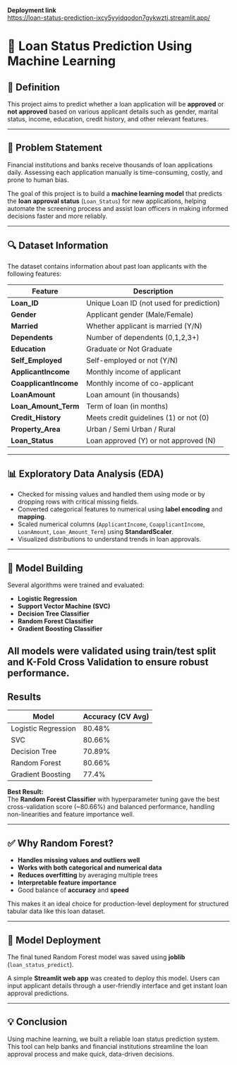 **Deployment link**  
https://loan-status-prediction-ixcy5yvjdqodon7gykwztj.streamlit.app/

# 🏦 Loan Status Prediction Using Machine Learning

## 📌 Definition

This project aims to predict whether a loan application will be **approved** or **not approved** based on various applicant details such as gender, marital status, income, education, credit history, and other relevant features.

---

## 🎯 Problem Statement

Financial institutions and banks receive thousands of loan applications daily. Assessing each application manually is time-consuming, costly, and prone to human bias.  

The goal of this project is to build a **machine learning model** that predicts the **loan approval status** (`Loan_Status`) for new applications, helping automate the screening process and assist loan officers in making informed decisions faster and more reliably.

---

## 🔍 Dataset Information

The dataset contains information about past loan applicants with the following features:

| Feature | Description |
| ------- | ----------- |
| **Loan_ID** | Unique Loan ID (not used for prediction) |
| **Gender** | Applicant gender (Male/Female) |
| **Married** | Whether applicant is married (Y/N) |
| **Dependents** | Number of dependents (0,1,2,3+) |
| **Education** | Graduate or Not Graduate |
| **Self_Employed** | Self-employed or not (Y/N) |
| **ApplicantIncome** | Monthly income of applicant |
| **CoapplicantIncome** | Monthly income of co-applicant |
| **LoanAmount** | Loan amount (in thousands) |
| **Loan_Amount_Term** | Term of loan (in months) |
| **Credit_History** | Meets credit guidelines (1) or not (0) |
| **Property_Area** | Urban / Semi Urban / Rural |
| **Loan_Status** | Loan approved (Y) or not approved (N) |

---

## 📊 Exploratory Data Analysis (EDA)

- Checked for missing values and handled them using mode or by dropping rows with critical missing fields.
- Converted categorical features to numerical using **label encoding** and **mapping**.
- Scaled numerical columns (`ApplicantIncome`, `CoapplicantIncome`, `LoanAmount`, `Loan_Amount_Term`) using **StandardScaler**.
- Visualized distributions to understand trends in loan approvals.

---

## 🤖 Model Building

Several algorithms were trained and evaluated:
- **Logistic Regression**
- **Support Vector Machine (SVC)**
- **Decision Tree Classifier**
- **Random Forest Classifier**
- **Gradient Boosting Classifier**

All models were validated using **train/test split** and **K-Fold Cross Validation** to ensure robust performance.
----
## Results

| Model               | Accuracy (CV Avg) |
| ------------------- | ----------------- |
| Logistic Regression | 80.48%            |
| SVC                 | 80.66%            |
| Decision Tree       | 70.89%            |
| Random Forest       | 80.66%            |
| Gradient Boosting   | 77.4%             |


**Best Result:**  
The **Random Forest Classifier** with hyperparameter tuning gave the best cross-validation score (~80.66%) and balanced performance, handling non-linearities and feature importance well.

---

## ✅ Why Random Forest?

- **Handles missing values and outliers well**
- **Works with both categorical and numerical data**
- **Reduces overfitting** by averaging multiple trees
- **Interpretable feature importance**
- Good balance of **accuracy** and **speed**

This makes it an ideal choice for production-level deployment for structured tabular data like this loan dataset.

---

## 🚀 Model Deployment

The final tuned Random Forest model was saved using **joblib** (`loan_status_predict`).

A simple **Streamlit web app** was created to deploy this model. Users can input applicant details through a user-friendly interface and get instant loan approval predictions.

---

## 💡 Conclusion
Using machine learning, we built a reliable loan status prediction system. This tool can help banks and financial institutions streamline the loan approval process and make quick, data-driven decisions.






